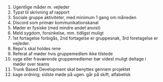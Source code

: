 1. Ugentlige måder m. vejleder
2. Typst til skrivning af rapport
3. Sociale gruppe aktiviteter, med minimum 1 gang om måneden
4. Discord som primær kommunikationskanal
5. Møder er fysiske (med mindre andet anvist)
6. Meld sygdom, forsinkelse, mm. tidligst muligt
7. 1st fortagelse forbigås, 2nd fortagelse er gruppesnak, 3rd foretagelse er vejleder.
8. Repo's skal holdes rene
9. Referat af møder hvis gruppemedlem ikke tilstede
10. syge eller fraværende gruppemedlemer bør videst muligt deltage i møder over teams
11. Trunk Based Development skal benyttes gennem projektet
12. kage ordning; sidste møde på ugen. går på skift, alfabetisk
